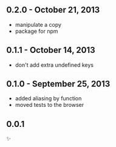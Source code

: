 0.2.0 - October 21, 2013
------------------------
* manipulate a copy
* package for npm

0.1.1 - October 14, 2013
------------------------
* don't add extra undefined keys

0.1.0 - September 25, 2013
--------------------------
* added aliasing by function
* moved tests to the browser

0.0.1
-----
:sparkles:
